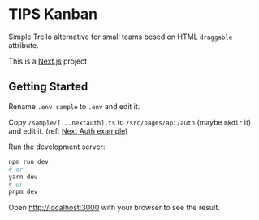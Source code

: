 # TIPS Kanban

Simple Trello alternative for small teams besed on HTML `draggable` attribute.

This is a [Next.js](https://nextjs.org/) project

## Getting Started

Rename `.env.sample` to `.env` and edit it.

Copy `/sample/[...nextauth].ts` to `/src/pages/api/auth` (maybe `mkdir` it) and edit it. (ref: [Next Auth example](https://next-auth.js.org/getting-started/example))

Run the development server:

```bash
npm run dev
# or
yarn dev
# or
pnpm dev
```

Open [http://localhost:3000](http://localhost:3000) with your browser to see the result.
